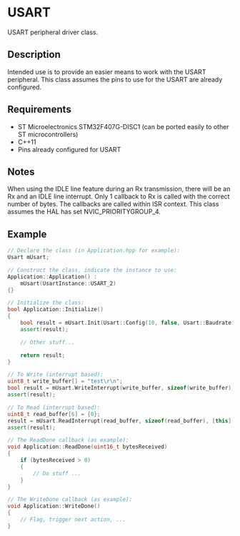 
# USART
USART peripheral driver class.

## Description
Intended use is to provide an easier means to work with the USART peripheral. This class assumes the pins to use for the USART are already configured.

## Requirements
- ST Microelectronics STM32F407G-DISC1 (can be ported easily to other ST microcontrollers)
- C++11
- Pins already configured for USART

## Notes
When using the IDLE line feature during an Rx transmission, there will be an Rx and an IDLE line interrupt. Only 1 callback to Rx is called with the correct number of bytes.
The callbacks are called within ISR context.
This class assumes the HAL has set NVIC_PRIORITYGROUP_4.
 
## Example
```cpp
// Declare the class (in Application.hpp for example):
Usart mUsart;

// Construct the class, indicate the instance to use:
Application::Application() :
    mUsart(UsartInstance::USART_2)
{}

// Initialize the class:
bool Application::Initialize()
{
    bool result = mUsart.Init(Usart::Config(10, false, Usart::Baudrate::_9600));
    assert(result);

    // Other stuff...

    return result;
}

// To Write (interrupt based):
uint8_t write_buffer[] = "test\r\n";
bool result = mUsart.WriteInterrupt(write_buffer, sizeof(write_buffer), [this]() { this->WriteDone(); } );
assert(result);

// To Read (interrupt based):
uint8_t read_buffer[6] = {0};
result = mUsart.ReadInterrupt(read_buffer, sizeof(read_buffer), [this](uint16_t bytesReceived) { this->ReadDone(bytesReceived); });
assert(result);

// The ReadDone callback (as example):
void Application::ReadDone(uint16_t bytesReceived)
{
    if (bytesReceived > 0)
    {
        // Do stuff ...
    }
}

// The WriteDone callback (as example):
void Application::WriteDone()
{
    // Flag, trigger next action, ...
}
```
